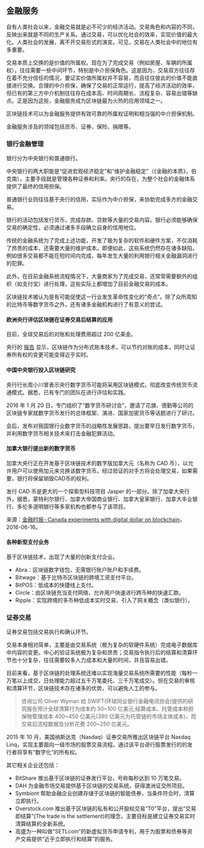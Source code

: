 ## 金融服务

自有人类社会以来，金融交易就是必不可少的经济活动。交易角色和内容的不同，反映出来就是不同的生产关系。通过交易，可以优化社会的效率，实现价值的最大化。人类社会的发展，离不开交易形式的演变。可见，交易在人类社会中的地位有多重要。

交易本质上交换的是价值的所属权。现在为了完成交易（例如房屋、车辆的所属权），往往需要一些中间环节，特别是中介担保角色。这是因为，交易双方往往存在着不充分信任的情况，要证实价值所属权并不容易，而且往往彼此的价值不能直接进行交换。合理的中介担保，确保了交易的正常运行，提高了经济活动的效率，但已有的第三方中介机制往往存在成本高、时间周期长、流程复杂、容易出错等缺点。正是因为这些，金融服务成为区块链最为火热的应用领域之一。

区块链技术可以为金融服务提供有效可靠的所属权证明和相当强的中介担保机制。

金融服务涉及的领域包括货币、证券、保险、捐赠等。

### 银行金融管理
银行分为中央银行和普通银行。

中央银行的两大职能是“促进宏观经济稳定”和“维护金融稳定”（《金融的本质》，伯克南），主要手段就是管理各种证券和利率。央行的存在，为整个社会的金融体系提供了最终的信用担保。

普通银行业则往往基于央行的信用，实际作为中介担保，来协助完成多方的金融交易。

银行的活动包括发行货币，完成存款、贷款等大量的交易内容。银行必须能够确保交易的确定性，必须通过诸多手段确立自身的信用地位。

传统的金融系统为了完成上述功能，开发了极为复杂的软件和硬件方案，不仅消耗了昂贵的成本，还需要大量的维护成本。即便如此，这些系统仍然存在诸多缺陷，例如很多交易都不能在短时间内完成，每年发生大量的利用银行相关金融漏洞进行的犯罪。

此外，在目前金融系统流程情况下，大量商家为了完成交易，还常常需要额外的组织（如支付宝）进行处理，这些实际上都增加了目前金融交易的成本。

区块链技术被认为是有可能促使这一行业发生革命性变化的“奇点”。除了众所周知的比特币等数字货币之外，还有诸多金融机构进行了有意义的尝试。

#### 欧洲央行评估区块链在证券交易后结算的应用
目前，全球交易后的对账和处理费用超过 200 亿美金。

央行的 [报告](https://www.ecb.europa.eu/pub/pdf/scpops/ecbop172.en.pdf) 显示，区块链作为分布式账本技术，可以节约对账的成本，同时让证券所有权的变更可能变得近乎实时。

#### 中国中央银行投入区块链研究

央行行长周小川曾表示央行数字货币可能将采用区块链模式，彻底改变传统货币流通模式。据悉，已有专门的团队在进行评估和实践。

2016 年 1 月 20 日，专门组织了“数字货币研讨会”，邀请了花旗、德勤等公司的区块链专家就数字货币发行的总体框架、演进、国家加密货币等话题进行了研讨。

会后，发布对我国银行业数字货币的战略性发展思路，提出要早日发行数字货币，并利用数字货币相关技术来打击金融犯罪活动。

#### 加拿大银行提出新的数字货币

加拿大央行正在开发基于区块链技术的数字版加拿大元（名称为 CAD 币），以允许用户可以使用加元来兑换该数字货币。经过验证的对手方将会处理交易，如果需要，银行将保留销毁CAD币的权利。

发行 CAD 币是更大的一个探索型科技项目 Jasper 的一部分。除了加拿大央行外，据悉，蒙特利尔银行、加拿大帝国商业银行、加拿大皇家银行、加拿大丰业银行、多伦多道明银行等多家机构也都参与了该项目。

来源：[金融时报- Canada experiments with digital dollar on blockchain](http://www.ft.com/cms/s/1117c780-3397-11e6-bda0-04585c31b153,Authorised=false.html?siteedition=uk&_i_location=http%3A%2F%2Fwww.ft.com%2Fcms%2Fs%2F0%2F1117c780-3397-11e6-bda0-04585c31b153.html%3Fsiteedition%3Duk&_i_referer=&classification=conditional_standard&iab=barrier-app#axzz4Bk8JvZsk)，2016-06-16。

#### 各种新型支付业务
基于区块链技术，出现了大量的创新支付企业。

* Abra：区块链数字钱包，无需银行账户账户和手续费。
* Bitwage：基于比特币区块链的跨境工资支付平台。
* BitPOS：低成本的快捷线上支付。
* Circle：由区块链充当支付网络，允许用户快速进行跨币种的快速汇款。
* Ripple：实现跨境的多币种低成本实时交易，引入了网关概念（类似银行）。

### 证券交易
证券交易包括交易执行和确认环节。

交易本身相对简单，主要是由交易系统（极为复杂的软硬件系统）完成电子数据库中内容的变更。中心的验证系统极为复杂和昂贵；交易指令执行后的结算和清算环节也十分复杂，往往需要较多人力成本和大量的时间，并且容易出错。

目前来看，基于区块链的处理系统还难以实现海量交易系统所需要的性能（每秒一万笔以上成交，日处理能力超过五千万笔委托、三千万笔成交）。但在交易的审核和清算环节，区块链技术存在诸多的优势，可以避免人工的参与。

>  咨询公司 Oliver Wyman 给 SWIFT(环球同业银行金融电讯协会)提供的研究报告预计全球清算行为成本约 50~100 亿美元,结算成本、托管成本和担保物管理成本 400~450 亿美元(390 亿美元为托管链的市场主体成本)，而交易后流程数据及分析花费 200~250 亿美元。 

2015 年 10 月，美国纳斯达克（Nasdaq）证券交易所推出区块链平台 Nasdaq Linq，实现主要面向一级市场的股票交易流程。通过该平台进行股票发行的的发行者将享有“数字化”的所有权。

其它相关企业还包括：

* BitShare 推出基于区块链的证券发行平台，号称每秒达到 10 万笔交易。
* DAH 为金融市场交易提供基于区块链的交易系统。获得澳洲证交所项目。
* Symbiont 帮助金融企业创建存储于区块链的智能债券，当条件符合时，清算立即执行。
* Overstock.com 推出基于区块链的私有和公开股权交易“T0”平台，提出“交易即结算”(The trade is the settlement)的理念，主要目标是建立证券交易实时清算结算的全新系统。
* 高盛为一种叫做“SETLcoin”的新虚拟货币申请专利，用于为股票和债券等资产交易提供“近乎立即执行和结算”的服务。
